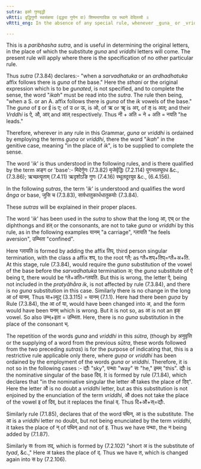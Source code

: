 ```yaml
---
sutra: इको गुणवृद्धी
vRtti: वृद्धिगुणौ स्वसंज्ञया (वृद्ध्या गुणेन वा) शिष्यमाणाविक एव स्थाने वेदितव्यौ ॥
vRtti_eng: In the absence of any special rule, whenever _guna_ or _vriddhi_ is enjoined about any expression by using the terms _guna_ or _vriddhi_, it is to be understood to come in the room of the _ik_ vowels only. (_i_, _u_, _ri_, and _li_ long and short,) of that expression.

---
```

This is a _paribhasha_ _sutra_, and is useful in determining the original letters, in the place of which the substitute _guna_ and _vriddhi_ letters will come. The present rule will apply where there is the specification of no other particular rule.

Thus _sutra_ (7.3.84) declares:- "when a _sarvadhatuka_ or an _ardhadhatuka_ affix follows there is _guna_ of the base." Here the _sthani_ or the original expression which is to be _gunated_, is not specified, and to complete the sense, the word "_ikah_" must be read into the _sutra_. The rule then being, "when a S. or an A. affix follows there is _guna_ of the _ik_ vowels of the base." The _guna_ of इ or ई is ए; of उ or ऊ, is ओ, of ऋ or ॠ is अर्, of ऌ is अल्; and their _Vrddhi_ is ऐ, औ, आर् and आल् respectively. Thus नी + अति = ने + अति = नयति "he leads."

Therefore, wherever in any rule in this Grammar, _guna_ or _vriddhi_ is ordained by employing the terms _guņa_ or _vriddhi_, there the word "_ikah_" in the genitive case, meaning "in the place of _ik_", is to be supplied to complete the sense.

The word '_ik_' is thus understood in the following rules, and is there qualified by the term अङ्ग or 'base':- मिदेर्गुणः (7.3.82) मृजेर्वृद्धिः (7.2.114) पुगन्तलघूपध &c., (7.3.86); ऋच्छत्यॄताम् (7.4.11) ऋदृशोऽङि गुणः (7.4.16) स्थूलदूरयुव &c., (6.4.156).

In the following _sutras_, the term '_ik_' is understood and qualifies the word _ånga_ or base, जुसि च (7.3.83), सार्वधातुकार्धधातुकयोः (7.3.84).

These _sutras_ will be explained in their proper places.

The word '_ik_' has been used in the _sutra_ to show that the long आ, एच् or the diphthongs and हल् or the consonants, are not to take _guna_ or _vriddhi_ by this rule, as in the following examples यानम् "a carriage", ग्लायति "he feels aversion", उम्भिता "confined".

Here ग्लायति is formed by adding the affix तिप्, third person singular termination, with the class a affix शप्, to the root ग्लै; as ग्लै+शप्+तिप्=ग्लै+अ+ति. At this stage, rule (7.3.84), would require the _guna_ substitution of the vowel of the base before the _sarvadhatuka_ termination अ; the _guna_ substitute of ऐ being ए, there would be ग्ले+अति=ग्लयति. But this is wrong, the letter ऐ, being not included in the _pratyâhåra_ _ik_, is not affected by rule (7.3.84), and there is no _guna_ substitution in this case. Similarly there is no change in the long आ of यानम्. Thus या+ल्युट् (3.3.115) = यानम् (7.1.1). Here had there been _guņa_ by Rule (7.3.84), the आ of या, would have been changed into अ, and the form would have been यनम् which is wrong. But it is not so, as आ is not an इक् vowel. So also उम्भ्+इता = उम्भिता. Here, there is no _guna_ substitution in the place of the consonant भ्.

The repetition of the words _guna_ and _vriddhi_ in this _sútra_, (though by अनुवृत्ति or the supplying of a word from the previous _sūtra_, these words followed from the two preceding _sutras_) is for the purpose of indicating that, this is a restrictive rule applicable only there, where _guņa_ or _vriddhi_ has been ordained by the employment of the words _guna_ or _vriddhi_. Therefore, it is not so in the following cases :- द्यौः "sky", पन्थाः "way" सः "he," इमम् "this". द्यौः is the nominative singular of the base दिव्. It is formed by rule (7.1.84), which declares that "in the nominative singular the letter औ takes the place of दिव्". Here the letter औ is no doubt a _vriddhi_ letter, but as this substitution is not enjoined by the enunciation of the term _vriddhi_, औ does not take the place of the vowel इ of दिव्, but it replaces the final व्. Thus दि+औ+स्=द्यौः.

Similarly rule (7.1.85), declares that of the word पथिन्, आ is the substitute. The आ is a _vriddhi_ letter no doubt, but not being enunciated by the term _vriddhi_, it takes the place of न् of पथिन् and not of इ. Thus we have पन्थाः, the न being added by (7.1.87).

Similarly सः from तद्, which is formed by (7.2.102) "short अ is the substitute of _tyad_, &c.," Here अ takes the place of द्. Thus we have त, which is changed again into स by (7.2.106).